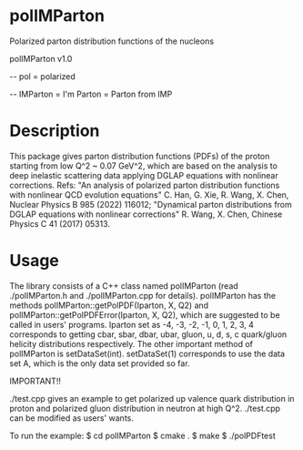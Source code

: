 # polIMParton
Polarized parton distribution functions of the nucleons

polIMParton v1.0

-- pol = polarized

-- IMParton = I'm Parton = Parton from IMP


# Description
This package gives parton distribution functions (PDFs) of the proton
starting from low Q^2 ~ 0.07 GeV^2, which are based on the analysis to
deep inelastic scattering data applying DGLAP equations with nonlinear
corrections. Refs:
"An analysis of polarized parton distribution functions with nonlinear QCD evolution equations"
C. Han, G. Xie, R. Wang, X. Chen, Nuclear Physics B 985 (2022) 116012;
"Dynamical parton distributions from DGLAP equations with nonlinear corrections"
R. Wang, X. Chen, Chinese Physics C 41 (2017) 05313.
 


# Usage
The library consists of a C++ class named polIMParton (read ./polIMParton.h
and ./polIMParton.cpp for details). polIMParton has the methods
polIMParton::getPolPDF(Iparton, X, Q2) and polIMParton::getPolPDFError(Iparton, X, Q2),
which are suggested to be called in users' programs. 
Iparton set as -4, -3, -2, -1, 0, 1, 2, 3, 4 corresponds to getting 
cbar, sbar, dbar, ubar, gluon, u, d, s, c
quark/gluon helicity distributions respectively.
The other important method of polIMParton is setDataSet(int).
setDataSet(1) corresponds to use the data set A, 
which is the only data set provided so far.


IMPORTANT!!

./test.cpp gives an example to get polarized up valence quark distribution
in proton and polarized gluon distribution in neutron at high Q^2.
./test.cpp can be modified as users' wants.

To run the example:
$ cd polIMParton
$ cmake .
$ make
$ ./polPDFtest

